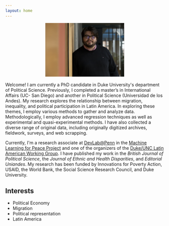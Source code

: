 ```yaml
---
layout: home
---
```


<p align="center">
  <a href="url"><img src= "/assets/images/VillamizarChaparro_NoPort.jpg" width="250" ></a>
</p>

Welcome! I am currently a PhD candidate in Duke University's department of Political Science. Previously, I completed a master’s in International Affairs (UC- San Diego) and another in Political Science (Universidad de los Andes). My research explores the relationship between migration, inequality, and political participation in Latin America. In exploring these themes, I employ various methods to gather and analyze data. Methodologically, I employ advanced regression techniques as well as experimental and quasi-experimental methods. I have also collected a diverse range of original data, including originally digitized archives, fieldwork, surveys, and web scrapping.

Currently, I'm a research associate at [DevLab@Penn](https://web.sas.upenn.edu/dev-lab/) in the [Machine Learning for Peace Project](https://web.sas.upenn.edu/mlp-devlab/) and one of the organizers of the [Duke/UNC Latin American Working Group](https://lacsconsortium.org/latin-american-politics-working-group/). I have published my work in the *British Journal of Political Science*, the *Journal of Ethnic and Health Disparities*, and *Editorial Uniandes*. My research has been funded by Innovations for Poverty Action, USAID, the World Bank, the Social Science Research Council, and Duke University.


## Interests
- Political Economy
- Migration
- Political representation
- Latin America
